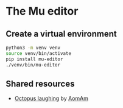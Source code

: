 # The Mu editor

## Create a virtual environment

```sh
python3 -m venv venv
source venv/bin/activate
pip install mu-editor
./venv/bin/mu-editor
```
## Shared resources

- [Octopus laughing](https://thenounproject.com/aomam/collection/octopus-emoticons-line/) by [AomAm](https://thenounproject.com/aomam/)
